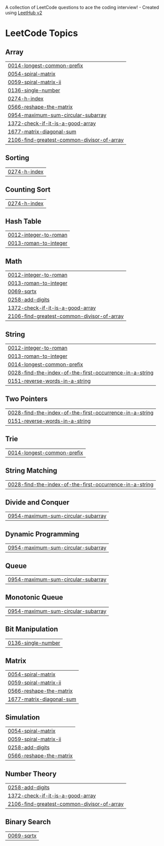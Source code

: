A collection of LeetCode questions to ace the coding interview! - Created using [LeetHub v2](https://github.com/arunbhardwaj/LeetHub-2.0)
<!---LeetCode Topics Start-->
# LeetCode Topics
## Array
|  |
| ------- |
| [0014-longest-common-prefix](https://github.com/fatalcoder29/DSA/tree/master/0014-longest-common-prefix) |
| [0054-spiral-matrix](https://github.com/fatalcoder29/DSA/tree/master/0054-spiral-matrix) |
| [0059-spiral-matrix-ii](https://github.com/fatalcoder29/DSA/tree/master/0059-spiral-matrix-ii) |
| [0136-single-number](https://github.com/fatalcoder29/DSA/tree/master/0136-single-number) |
| [0274-h-index](https://github.com/fatalcoder29/DSA/tree/master/0274-h-index) |
| [0566-reshape-the-matrix](https://github.com/fatalcoder29/DSA/tree/master/0566-reshape-the-matrix) |
| [0954-maximum-sum-circular-subarray](https://github.com/fatalcoder29/DSA/tree/master/0954-maximum-sum-circular-subarray) |
| [1372-check-if-it-is-a-good-array](https://github.com/fatalcoder29/DSA/tree/master/1372-check-if-it-is-a-good-array) |
| [1677-matrix-diagonal-sum](https://github.com/fatalcoder29/DSA/tree/master/1677-matrix-diagonal-sum) |
| [2106-find-greatest-common-divisor-of-array](https://github.com/fatalcoder29/DSA/tree/master/2106-find-greatest-common-divisor-of-array) |
## Sorting
|  |
| ------- |
| [0274-h-index](https://github.com/fatalcoder29/DSA/tree/master/0274-h-index) |
## Counting Sort
|  |
| ------- |
| [0274-h-index](https://github.com/fatalcoder29/DSA/tree/master/0274-h-index) |
## Hash Table
|  |
| ------- |
| [0012-integer-to-roman](https://github.com/fatalcoder29/DSA/tree/master/0012-integer-to-roman) |
| [0013-roman-to-integer](https://github.com/fatalcoder29/DSA/tree/master/0013-roman-to-integer) |
## Math
|  |
| ------- |
| [0012-integer-to-roman](https://github.com/fatalcoder29/DSA/tree/master/0012-integer-to-roman) |
| [0013-roman-to-integer](https://github.com/fatalcoder29/DSA/tree/master/0013-roman-to-integer) |
| [0069-sqrtx](https://github.com/fatalcoder29/DSA/tree/master/0069-sqrtx) |
| [0258-add-digits](https://github.com/fatalcoder29/DSA/tree/master/0258-add-digits) |
| [1372-check-if-it-is-a-good-array](https://github.com/fatalcoder29/DSA/tree/master/1372-check-if-it-is-a-good-array) |
| [2106-find-greatest-common-divisor-of-array](https://github.com/fatalcoder29/DSA/tree/master/2106-find-greatest-common-divisor-of-array) |
## String
|  |
| ------- |
| [0012-integer-to-roman](https://github.com/fatalcoder29/DSA/tree/master/0012-integer-to-roman) |
| [0013-roman-to-integer](https://github.com/fatalcoder29/DSA/tree/master/0013-roman-to-integer) |
| [0014-longest-common-prefix](https://github.com/fatalcoder29/DSA/tree/master/0014-longest-common-prefix) |
| [0028-find-the-index-of-the-first-occurrence-in-a-string](https://github.com/fatalcoder29/DSA/tree/master/0028-find-the-index-of-the-first-occurrence-in-a-string) |
| [0151-reverse-words-in-a-string](https://github.com/fatalcoder29/DSA/tree/master/0151-reverse-words-in-a-string) |
## Two Pointers
|  |
| ------- |
| [0028-find-the-index-of-the-first-occurrence-in-a-string](https://github.com/fatalcoder29/DSA/tree/master/0028-find-the-index-of-the-first-occurrence-in-a-string) |
| [0151-reverse-words-in-a-string](https://github.com/fatalcoder29/DSA/tree/master/0151-reverse-words-in-a-string) |
## Trie
|  |
| ------- |
| [0014-longest-common-prefix](https://github.com/fatalcoder29/DSA/tree/master/0014-longest-common-prefix) |
## String Matching
|  |
| ------- |
| [0028-find-the-index-of-the-first-occurrence-in-a-string](https://github.com/fatalcoder29/DSA/tree/master/0028-find-the-index-of-the-first-occurrence-in-a-string) |
## Divide and Conquer
|  |
| ------- |
| [0954-maximum-sum-circular-subarray](https://github.com/fatalcoder29/DSA/tree/master/0954-maximum-sum-circular-subarray) |
## Dynamic Programming
|  |
| ------- |
| [0954-maximum-sum-circular-subarray](https://github.com/fatalcoder29/DSA/tree/master/0954-maximum-sum-circular-subarray) |
## Queue
|  |
| ------- |
| [0954-maximum-sum-circular-subarray](https://github.com/fatalcoder29/DSA/tree/master/0954-maximum-sum-circular-subarray) |
## Monotonic Queue
|  |
| ------- |
| [0954-maximum-sum-circular-subarray](https://github.com/fatalcoder29/DSA/tree/master/0954-maximum-sum-circular-subarray) |
## Bit Manipulation
|  |
| ------- |
| [0136-single-number](https://github.com/fatalcoder29/DSA/tree/master/0136-single-number) |
## Matrix
|  |
| ------- |
| [0054-spiral-matrix](https://github.com/fatalcoder29/DSA/tree/master/0054-spiral-matrix) |
| [0059-spiral-matrix-ii](https://github.com/fatalcoder29/DSA/tree/master/0059-spiral-matrix-ii) |
| [0566-reshape-the-matrix](https://github.com/fatalcoder29/DSA/tree/master/0566-reshape-the-matrix) |
| [1677-matrix-diagonal-sum](https://github.com/fatalcoder29/DSA/tree/master/1677-matrix-diagonal-sum) |
## Simulation
|  |
| ------- |
| [0054-spiral-matrix](https://github.com/fatalcoder29/DSA/tree/master/0054-spiral-matrix) |
| [0059-spiral-matrix-ii](https://github.com/fatalcoder29/DSA/tree/master/0059-spiral-matrix-ii) |
| [0258-add-digits](https://github.com/fatalcoder29/DSA/tree/master/0258-add-digits) |
| [0566-reshape-the-matrix](https://github.com/fatalcoder29/DSA/tree/master/0566-reshape-the-matrix) |
## Number Theory
|  |
| ------- |
| [0258-add-digits](https://github.com/fatalcoder29/DSA/tree/master/0258-add-digits) |
| [1372-check-if-it-is-a-good-array](https://github.com/fatalcoder29/DSA/tree/master/1372-check-if-it-is-a-good-array) |
| [2106-find-greatest-common-divisor-of-array](https://github.com/fatalcoder29/DSA/tree/master/2106-find-greatest-common-divisor-of-array) |
## Binary Search
|  |
| ------- |
| [0069-sqrtx](https://github.com/fatalcoder29/DSA/tree/master/0069-sqrtx) |
<!---LeetCode Topics End-->